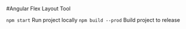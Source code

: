 #Angular Flex Layout Tool

`npm start` Run project locally
`npm build --prod` Build project to release

